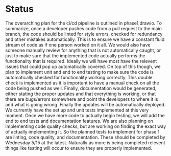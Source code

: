 # Status

The overarching plan for the ci/cd pipeline is outlined in phase1.drawio. To summarize, once a developer pushes code from a pull request to the main branch, the code should be linted for style errors, checked for redundancy and other mistakes automatically. This is to ensure we have a constant fluid stream of code as if one person worked on it all. We would also have someone manually review for anything that is not automatically caught, or just to make sure that the implemented code actually performs the functionality that is required. Ideally we will have most have the relevent issues that could pop up automatically covered. On top of this though, we plan to implement unit and end to end testing to make sure the code is automatically checked for functionality working correctly. This double check is implemented as it is important to have a manual check on all the code being pushed as well. Finally, documentation would be generated, either stating the proper updates and that everything is working, or that there are bugs/errors somewhere and point the developers to where it is and what is going wrong. Finally the updates will be automatically deployed. We currently have the set up and unit tests implemented at this very moment. Once we have more code to actually begin testing, we will add the end to end tests and documentation features. We are also planning on implementing code quality checks, but are working on finding the exact way of actually implementing it. So the planned tests to implement for phase 1 are linting, code quality, and documentation. These should be completed by Wednesday 5/15 at the latest. Naturally as more is being completed relevent things like testing will occur to ensure they are properly implemented.
